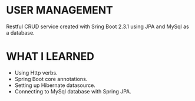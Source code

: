 # USER MANAGEMENT

Restful CRUD service created with Sring Boot 2.3.1 using JPA and MySql as a database.

# WHAT I LEARNED

* Using Http verbs.
* Spring Boot core annotations.
* Setting up Hibernate datasource.
* Connecting to MySql database with Spring JPA.
